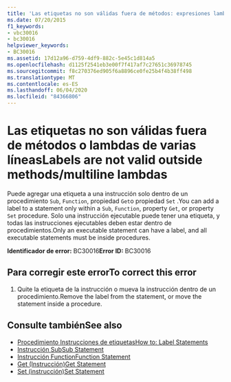 ```yaml
---
title: 'Las etiquetas no son válidas fuera de métodos: expresiones lambda de varias líneas'
ms.date: 07/20/2015
f1_keywords:
- vbc30016
- bc30016
helpviewer_keywords:
- BC30016
ms.assetid: 17d12a96-d759-4df9-882c-5e45c1d814a5
ms.openlocfilehash: d1125f2541eb3e00f7f417af7c27651c36978745
ms.sourcegitcommit: f8c270376ed905f6a8896ce0fe25b4f4b38ff498
ms.translationtype: MT
ms.contentlocale: es-ES
ms.lasthandoff: 06/04/2020
ms.locfileid: "84366806"
---
```

# <a name="labels-are-not-valid-outside-methodsmultiline-lambdas"></a><span data-ttu-id="f8546-102">Las etiquetas no son válidas fuera de métodos o lambdas de varias líneas</span><span class="sxs-lookup"><span data-stu-id="f8546-102">Labels are not valid outside methods/multiline lambdas</span></span>
<span data-ttu-id="f8546-103">Puede agregar una etiqueta a una instrucción solo dentro de un procedimiento `Sub`, `Function`, propiedad `Get`o propiedad `Set` .</span><span class="sxs-lookup"><span data-stu-id="f8546-103">You can add a label to a statement only within a `Sub`, `Function`, property `Get`, or property `Set` procedure.</span></span> <span data-ttu-id="f8546-104">Solo una instrucción ejecutable puede tener una etiqueta, y todas las instrucciones ejecutables deben estar dentro de procedimientos.</span><span class="sxs-lookup"><span data-stu-id="f8546-104">Only an executable statement can have a label, and all executable statements must be inside procedures.</span></span>  
  
 <span data-ttu-id="f8546-105">**Identificador de error:** BC30016</span><span class="sxs-lookup"><span data-stu-id="f8546-105">**Error ID:** BC30016</span></span>  
  
## <a name="to-correct-this-error"></a><span data-ttu-id="f8546-106">Para corregir este error</span><span class="sxs-lookup"><span data-stu-id="f8546-106">To correct this error</span></span>  
  
1. <span data-ttu-id="f8546-107">Quite la etiqueta de la instrucción o mueva la instrucción dentro de un procedimiento.</span><span class="sxs-lookup"><span data-stu-id="f8546-107">Remove the label from the statement, or move the statement inside a procedure.</span></span>  
  
## <a name="see-also"></a><span data-ttu-id="f8546-108">Consulte también</span><span class="sxs-lookup"><span data-stu-id="f8546-108">See also</span></span>

- [<span data-ttu-id="f8546-109">Procedimiento Instrucciones de etiquetas</span><span class="sxs-lookup"><span data-stu-id="f8546-109">How to: Label Statements</span></span>](../programming-guide/program-structure/how-to-label-statements.md)
- [<span data-ttu-id="f8546-110">Instrucción Sub</span><span class="sxs-lookup"><span data-stu-id="f8546-110">Sub Statement</span></span>](../language-reference/statements/sub-statement.md)
- [<span data-ttu-id="f8546-111">Instrucción Function</span><span class="sxs-lookup"><span data-stu-id="f8546-111">Function Statement</span></span>](../language-reference/statements/function-statement.md)
- [<span data-ttu-id="f8546-112">Get (Instrucción)</span><span class="sxs-lookup"><span data-stu-id="f8546-112">Get Statement</span></span>](../language-reference/statements/get-statement.md)
- [<span data-ttu-id="f8546-113">Set (instrucción)</span><span class="sxs-lookup"><span data-stu-id="f8546-113">Set Statement</span></span>](../language-reference/statements/set-statement.md)
